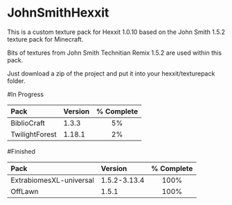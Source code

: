 JohnSmithHexxit
===============
This is a custom texture pack for Hexxit 1.0.10 based on the John Smith 1.5.2 texture pack for Minecraft.

Bits of textures from John Smith Technitian Remix 1.5.2 are used within this pack.

Just download a zip of the project and put it into your hexxit/texturepack folder.


#In Progress

| Pack  | Version  | % Complete |
| :------------ |:---------------|:-----:|
| BiblioCraft               | 1.3.3        |  5% |
| TwilightForest            | 1.18.1       |  2% |

#Finished

| Pack  | Version  | % Complete
| :------------ |:---------------|:-----:|
| ExtrabiomesXL-universal   | 1.5.2-3.13.4 | 100% |
| OffLawn                   | 1.5.1        | 100% |
